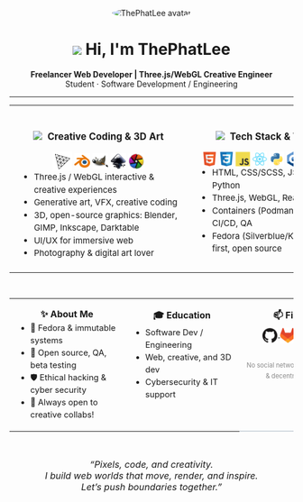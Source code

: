 <p align="center">
  <img src="https://github.com/ThePhatLee.png" width="140" style="border-radius:50%;" alt="ThePhatLee avatar"/>
</p>

<h1 align="center">
  <img src="https://cdn.jsdelivr.net/gh/twitter/twemoji@14.0.2/assets/svg/1f393.svg" width="36"/>
  Hi, I'm ThePhatLee
</h1>
<p align="center">
  <b>Freelancer Web Developer&nbsp;|&nbsp;Three.js/WebGL Creative Engineer</b><br>
  Student · Software Development / Engineering
</p>

---

<!-- Main two cards row -->
<table align="center" width="700px" style="max-width:700px;">
  <tr>
    <td width="50%" valign="top" align="center" style="padding:22px 18px; min-width:280px;">
      <h3 style="font-size:1.2em;">
        <img src="https://cdn.jsdelivr.net/gh/twitter/twemoji@14.0.2/assets/svg/1f47e.svg" width="28"/>
        &nbsp;Creative Coding &amp; 3D Art
      </h3>
      <div>
        <!-- Three.js -->
        <img src="https://raw.githubusercontent.com/devicons/devicon/master/icons/threejs/threejs-original.svg" width="34" style="vertical-align:middle;" alt="Three.js"/>
        <!-- Blender -->
        <img src="https://raw.githubusercontent.com/devicons/devicon/master/icons/blender/blender-original.svg" width="28" style="vertical-align:middle;" alt="Blender"/>
        <!-- GIMP -->
        <img src="https://raw.githubusercontent.com/devicons/devicon/master/icons/gimp/gimp-original.svg" width="28" style="vertical-align:middle;" alt="GIMP"/>
        <!-- Inkscape -->
        <img src="https://raw.githubusercontent.com/devicons/devicon/master/icons/inkscape/inkscape-original.svg" width="28" style="vertical-align:middle;" alt="Inkscape"/>
        <!-- Darktable (original local asset) -->
        <img src="https://raw.githubusercontent.com/ThePhatLee/ThePhatLee/main/.github/assets/Darktable_icon.svg" width="28" style="vertical-align:middle;" alt="Darktable"/>
      </div>
      <ul style="font-size:1.07em; text-align:left; max-width:350px; margin:0 auto; line-height:1.5;">
        <li>Three.js / WebGL interactive & creative experiences</li>
        <li>Generative art, VFX, creative coding</li>
        <li>3D, open-source graphics: Blender, GIMP, Inkscape, Darktable</li>
        <li>UI/UX for immersive web</li>
        <li>Photography &amp; digital art lover</li>
      </ul>
    </td>
    <td width="50%" valign="top" align="center" style="padding:22px 18px; min-width:280px;">
      <h3 style="font-size:1.2em;">
        <img src="https://cdn.jsdelivr.net/gh/twitter/twemoji@14.0.2/assets/svg/1f4bb.svg" width="28"/>
        &nbsp;Tech Stack &amp; Workflow
      </h3>
      <div>
        <img src="https://raw.githubusercontent.com/devicons/devicon/master/icons/html5/html5-original.svg" width="26" style="vertical-align:middle;"/>
        <img src="https://raw.githubusercontent.com/devicons/devicon/master/icons/css3/css3-original.svg" width="26" style="vertical-align:middle;"/>
        <img src="https://raw.githubusercontent.com/devicons/devicon/master/icons/javascript/javascript-original.svg" width="26" style="vertical-align:middle;"/>
        <img src="https://raw.githubusercontent.com/devicons/devicon/master/icons/react/react-original.svg" width="26" style="vertical-align:middle;"/>
        <img src="https://raw.githubusercontent.com/devicons/devicon/master/icons/python/python-original.svg" width="26" style="vertical-align:middle;"/>
        <img src="https://raw.githubusercontent.com/devicons/devicon/master/icons/cplusplus/cplusplus-original.svg" width="26" style="vertical-align:middle;" alt="C++"/>
        <img src="https://raw.githubusercontent.com/devicons/devicon/master/icons/docker/docker-original.svg" width="26" style="vertical-align:middle;"/>
        <img src="https://raw.githubusercontent.com/devicons/devicon/master/icons/fedora/fedora-original.svg" width="26" style="vertical-align:middle;"/>
        <img src="https://raw.githubusercontent.com/devicons/devicon/master/icons/linux/linux-original.svg" width="26" style="vertical-align:middle;" alt="Linux"/>
      </div>
      <ul style="font-size:1.07em; text-align:left; max-width:350px; margin:0 auto; line-height:1.5;">
        <li>HTML, CSS/SCSS, JS, React, C++, Python</li>
        <li>Three.js, WebGL, React</li>
        <li>Containers (Podman/Docker), CI/CD, QA</li>
        <li>Fedora (Silverblue/Kinoite), Linux-first, open source</li>
      </ul>
    </td>
  </tr>
</table>

<br>

<!-- Three equal small cards row, matching max width -->
<table align="center" width="700px" style="max-width:700px; table-layout:fixed;">
  <tr>
    <td align="center" valign="top" style="padding:18px 12px; min-width:180px; width:33%;">
      <div style="font-size:1.14em; font-weight:bold; margin-bottom:4px;">✨ About Me</div>
      <ul style="font-size:1.05em; text-align:left; max-width:220px; margin:0 auto; line-height:1.5;">
        <li>🐧 Fedora &amp; immutable systems</li>
        <li>🔎 Open source, QA, beta testing</li>
        <li>🛡️ Ethical hacking &amp; cyber security</li>
        <li>🤝 Always open to creative collabs!</li>
      </ul>
    </td>
    <td align="center" valign="top" style="padding:18px 12px; min-width:180px; width:33%;">
      <div style="font-size:1.14em; font-weight:bold; margin-bottom:4px;">🎓 Education</div>
      <ul style="font-size:1.05em; text-align:left; max-width:220px; margin:0 auto; line-height:1.5;">
        <li>Software Dev / Engineering</li>
        <li>Web, creative, and 3D dev</li>
        <li>Cybersecurity & IT support</li>
      </ul>
    </td>
    <td align="center" valign="top" style="padding:18px 12px; min-width:180px; width:33%; position:relative; border-bottom: 2px solid #d0d7de;">
      <div style="font-size:1.14em; font-weight:bold; margin-bottom:4px;">📫 Find Me</div>
      <div style="margin-bottom:16px;">
        <a href="https://github.com/ThePhatLee" title="GitHub">
          <img src="https://raw.githubusercontent.com/devicons/devicon/master/icons/github/github-original.svg" width="28" style="vertical-align:middle;" alt="GitHub"/>
        </a>
        <a href="https://gitlab.com/ThePhatLe" title="GitLab">
          <img src="https://raw.githubusercontent.com/devicons/devicon/master/icons/gitlab/gitlab-original.svg" width="28" style="vertical-align:middle;" alt="GitLab"/>
        </a>
        <a href="https://discussion.fedoraproject.org/u/thephatlee/summary" title="Fedora Project">
          <img src="https://raw.githubusercontent.com/devicons/devicon/master/icons/fedora/fedora-original.svg" width="28" style="vertical-align:middle;" alt="Fedora"/>
        </a>
        <a href="https://matrix.to/#/@thephatle:matrix.com" title="Matrix">
          <img src="https://raw.githubusercontent.com/ThePhatLee/ThePhatLee/main/.github/assets/Matrix_icon.svg" width="28" style="vertical-align:middle;" alt="Matrix"/>
        </a>
      </div>
      <div style="font-size:0.96em; color:#888; margin-top:24px; padding-bottom:6px;">
        <sub>No social networks – open source & decentralized only!</sub>
      </div>
    </td>
  </tr>
</table>

<br>

<p align="center" style="font-size:1.16em;">
  <i>“Pixels, code, and creativity.<br>
  I build web worlds that move, render, and inspire.<br>
  Let’s push boundaries together.”</i>
</p>
